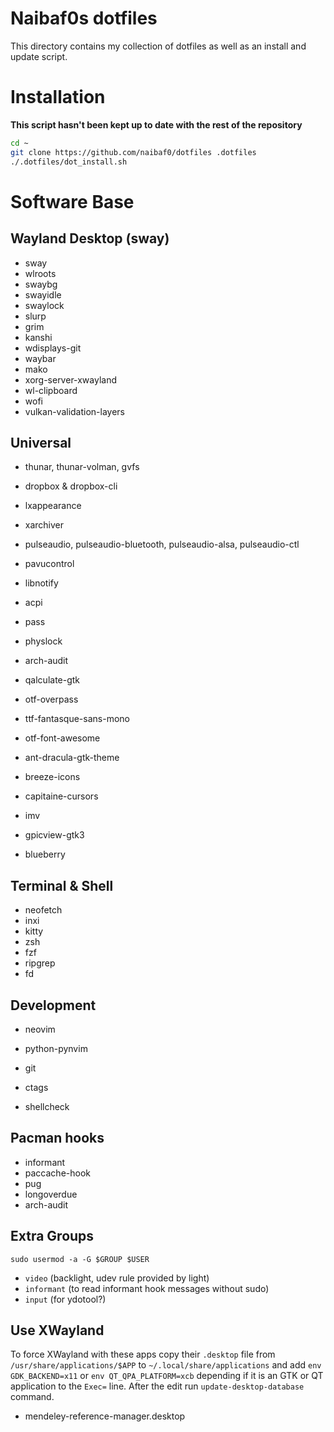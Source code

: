 Naibaf0s dotfiles
=================

This directory contains my collection of dotfiles as well as an install and
update script.

Installation 
============
**This script hasn't been kept up to date with the rest of the repository**

```bash
cd ~
git clone https://github.com/naibaf0/dotfiles .dotfiles
./.dotfiles/dot_install.sh
```

Software Base
=============

Wayland Desktop (sway)
----------------------
* sway
* wlroots
* swaybg
* swayidle
* swaylock
* slurp
* grim
* kanshi
* wdisplays-git
* waybar
* mako
* xorg-server-xwayland
* wl-clipboard
* wofi
* vulkan-validation-layers


Universal
---------
* thunar, thunar-volman, gvfs
* dropbox & dropbox-cli
* lxappearance
* xarchiver
* pulseaudio, pulseaudio-bluetooth, pulseaudio-alsa, pulseaudio-ctl
* pavucontrol
* libnotify
* acpi
* pass
* physlock
* arch-audit
* qalculate-gtk

* otf-overpass
* ttf-fantasque-sans-mono
* otf-font-awesome

* ant-dracula-gtk-theme
* breeze-icons
* capitaine-cursors

* imv
* gpicview-gtk3

* blueberry

Terminal & Shell
----------------
* neofetch
* inxi
* kitty
* zsh
* fzf
* ripgrep
* fd

Development
-----------
* neovim
* python-pynvim
* git

* ctags
* shellcheck

Pacman hooks
------------
* informant
* paccache-hook
* pug
* longoverdue 
* arch-audit

Extra Groups
------------
`sudo usermod -a -G $GROUP $USER`
* `video` (backlight, udev rule provided by light)
* `informant` (to read informant hook messages without sudo)
* `input` (for ydotool?)

Use XWayland
------------
To force XWayland with these apps copy their `.desktop` file from 
`/usr/share/applications/$APP` to `~/.local/share/applications` and add
`env GDK_BACKEND=x11` or `env QT_QPA_PLATFORM=xcb` depending if it is an GTK or
QT application to the `Exec=` line.
After the edit run `update-desktop-database` command.

* mendeley-reference-manager.desktop

